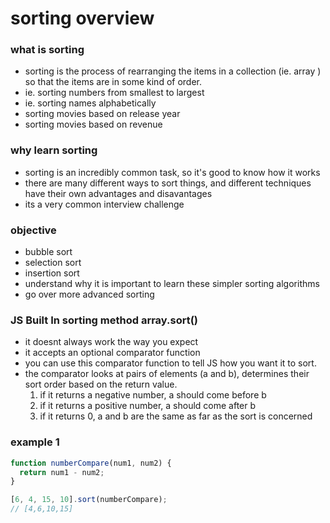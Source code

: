 # sorting overview

### what is sorting

- sorting is the process of rearranging the items in a collection (ie. array ) so that the items are in some kind of order.
- ie. sorting numbers from smallest to largest
- ie. sorting names alphabetically
- sorting movies based on release year
- sorting movies based on revenue

### why learn sorting

- sorting is an incredibly common task, so it's good to know how it works
- there are many different ways to sort things, and different techniques have their own advantages and disavantages
- its a very common interview challenge

### objective

- bubble sort
- selection sort
- insertion sort
- understand why it is important to learn these simpler sorting algorithms
- go over more advanced sorting

### JS Built In sorting method array.sort()

- it doesnt always work the way you expect
- it accepts an optional comparator function
- you can use this comparator function to tell JS how you want it to sort.
- the comparator looks at pairs of elements (a and b), determines their sort order based on the return value.
  1. if it returns a negative number, a should come before b
  2. if it returns a positive number, a should come after b
  3. if it returns 0, a and b are the same as far as the sort is concerned

### example 1

```js
function numberCompare(num1, num2) {
  return num1 - num2;
}

[6, 4, 15, 10].sort(numberCompare);
// [4,6,10,15]
```

